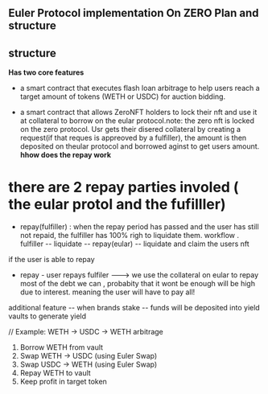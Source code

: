 ## Euler Protocol implementation On ZERO Plan and structure

## structure

**Has two core features**

- a smart contract that executes flash loan arbitrage to help users reach a target amount of tokens (WETH or USDC) for auction bidding.
  
- a smart contract that allows ZeroNFT holders to lock their nft and use it at collateral to borrow on the eular protocol.note: the zero nft is locked on the zero protocol. Usr gets their disered collateral by creating a request(if that reques is appreoved by a fulfiller), the amount is then deposited on theular protocol and borrowed aginst to get users amount.
 **hhow does the repay work**
 # there are 2 repay parties involed ( the eular protol and the fufilller)
 - repay(fulfiller) : when the repay period has passed and the user has still not repaid, the fulfiller has 100% righ to liquidate them. workflow . fulfiller -- liquidate -- repay(eular) -- liquidate and claim the users nft
  
  if the user is able to repay

 - repay - user repays fulfiler  ---> we use the collateral on eular to repay most of the debt we can , probabity that it wont be enough will be high due to interest. meaning the user will have to pay all!



additional feature -- when brands stake -- funds will be deposited into yield vaults to generate yield

// Example: WETH → USDC → WETH arbitrage

1. Borrow WETH from vault
2. Swap WETH → USDC (using Euler Swap)
3. Swap USDC → WETH (using Euler Swap)
4. Repay WETH to vault
5. Keep profit in target token
